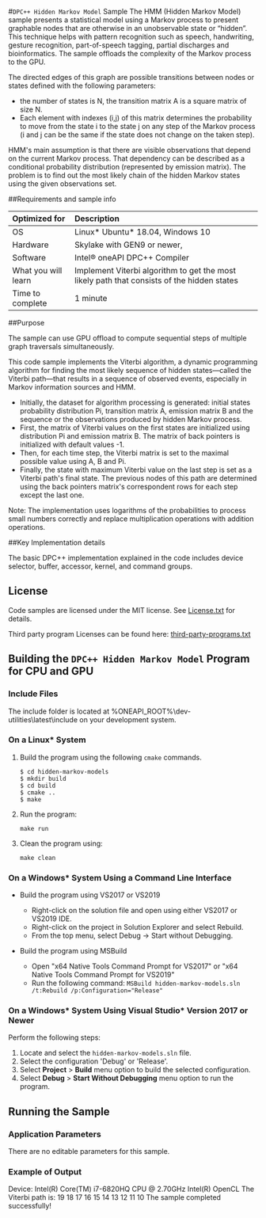 ﻿ #`DPC++ Hidden Markov Model` Sample
The HMM (Hidden Markov Model) sample presents a statistical model using a Markov process to present graphable nodes that are otherwise in an unobservable state or “hidden”.  This technique helps with pattern recognition such as speech, handwriting, gesture recognition, part-of-speech tagging, partial discharges and bioinformatics. The sample offloads the complexity of the Markov process to the GPU.

The directed edges of this graph are possible transitions between nodes or states defined with the following parameters: 
- the number of states is N, the transition matrix A is a square matrix of size N. 
- Each element with indexes (i,j) of this matrix determines the probability to move from the state i to the state j on any step of the Markov process (i and j can be the same if the state does not change on the taken step).

HMM's main assumption is that there are visible observations that depend on the current Markov process. That dependency can be described as a conditional probability distribution (represented by emission matrix). The problem is to find out the most likely chain of the hidden Markov states using the given observations set.

##Requirements and sample info

| Optimized for                     | Description
|:---                               |:---
| OS                                | Linux* Ubuntu* 18.04, Windows 10
| Hardware                          | Skylake with GEN9 or newer,
| Software                          | Intel&reg; oneAPI DPC++ Compiler
| What you will learn               | Implement Viterbi algorithm to get the most likely path that consists of the hidden states
| Time to complete                  | 1 minute

##Purpose

The sample can use GPU offload to compute sequential steps of multiple graph traversals simultaneously.

This code sample implements the Viterbi algorithm, a dynamic programming algorithm for finding the most likely sequence of hidden states—called the Viterbi path—that results in a sequence of observed events, especially in Markov information sources and HMM.

- Initially, the dataset for algorithm processing is generated: initial states probability distribution Pi, transition matrix A, emission matrix B and the sequence or the observations produced by hidden Markov process.
- First, the matrix of Viterbi values on the first states are initialized using distribution Pi and emission matrix B. The matrix of back pointers is initialized with default values -1.
- Then, for each time step, the Viterbi matrix is set to the maximal possible value using A, B and Pi.
- Finally, the state with maximum Viterbi value on the last step is set as a Viterbi path's final state. The previous nodes of this path are determined using the back pointers matrix's correspondent rows for each step except the last one.

Note: The implementation uses logarithms of the probabilities to process small numbers correctly and replace multiplication operations with addition operations.

##Key Implementation details

The basic DPC++ implementation explained in the code includes device selector, buffer, accessor, kernel, and command groups.

## License
Code samples are licensed under the MIT license. See
[License.txt](https://github.com/oneapi-src/oneAPI-samples/blob/master/License.txt) for details.

Third party program Licenses can be found here: [third-party-programs.txt](https://github.com/oneapi-src/oneAPI-samples/blob/master/third-party-programs.txt)

## Building the `DPC++ Hidden Markov Model` Program for CPU and GPU

### Include Files
The include folder is located at %ONEAPI_ROOT%\dev-utilities\latest\include on your development system.

### On a Linux* System
1. Build the program using the following `cmake` commands.
    ```
    $ cd hidden-markov-models
    $ mkdir build
    $ cd build
    $ cmake ..
    $ make
    ```

2. Run the program:
    ```
    make run
    ```

3. Clean the program using:
    ```
    make clean
    ```

### On a Windows* System Using a Command Line Interface
* Build the program using VS2017 or VS2019
    - Right-click on the solution file and open using either VS2017 or VS2019 IDE.
    - Right-click on the project in Solution Explorer and select Rebuild.
    - From the top menu, select Debug -> Start without Debugging.

* Build the program using MSBuild
    - Open "x64 Native Tools Command Prompt for VS2017" or "x64 Native Tools Command Prompt for VS2019"
    - Run the following command: `MSBuild hidden-markov-models.sln /t:Rebuild /p:Configuration="Release"`

### On a Windows* System Using Visual Studio* Version 2017 or Newer
Perform the following steps:
1. Locate and select the `hidden-markov-models.sln` file.
2. Select the configuration 'Debug' or 'Release'.
3. Select **Project** > **Build** menu option to build the selected configuration.
4. Select **Debug** > **Start Without Debugging** menu option to run the program.

## Running the Sample
### Application Parameters
There are no editable parameters for this sample.

### Example of Output
Device: Intel(R) Core(TM) i7-6820HQ CPU @ 2.70GHz Intel(R) OpenCL
The Viterbi path is:
19 18 17 16 15 14 13 12 11 10
The sample completed successfully!

